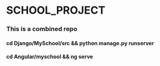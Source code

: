 # SCHOOL_PROJECT

### This is a combined repo

#### cd Django/MySchool/src && python manage.py runserver

#### cd Angular/myschool && ng serve
